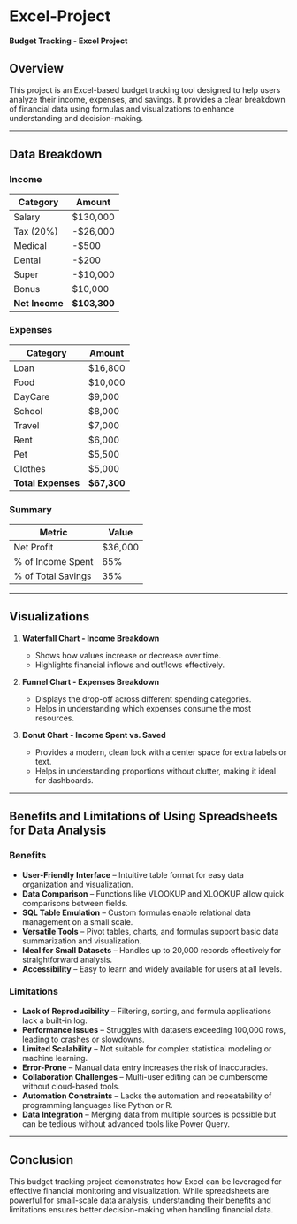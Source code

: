# Excel-Project
**Budget Tracking - Excel Project**

## Overview
This project is an Excel-based budget tracking tool designed to help users analyze their income, expenses, and savings. It provides a clear breakdown of financial data using formulas and visualizations to enhance understanding and decision-making.

---

## Data Breakdown
### Income
| Category  | Amount  |
|-----------|---------|
| Salary    | $130,000 |
| Tax (20%) | -$26,000 |
| Medical   | -$500 |
| Dental    | -$200 |
| Super     | -$10,000 |
| Bonus     | $10,000 |
| **Net Income** | **$103,300** |

### Expenses
| Category  | Amount  |
|-----------|---------|
| Loan      | $16,800 |
| Food      | $10,000 |
| DayCare   | $9,000 |
| School    | $8,000 |
| Travel    | $7,000 |
| Rent      | $6,000 |
| Pet       | $5,500 |
| Clothes   | $5,000 |
| **Total Expenses** | **$67,300** |

### Summary
| Metric  | Value  |
|---------|--------|
| Net Profit | $36,000 |
| % of Income Spent | 65% |
| % of Total Savings | 35% |

---

## Visualizations
1. **Waterfall Chart - Income Breakdown**
   - Shows how values increase or decrease over time.
   - Highlights financial inflows and outflows effectively.

2. **Funnel Chart - Expenses Breakdown**
   - Displays the drop-off across different spending categories.
   - Helps in understanding which expenses consume the most resources.

3. **Donut Chart - Income Spent vs. Saved**
   - Provides a modern, clean look with a center space for extra labels or text.
   - Helps in understanding proportions without clutter, making it ideal for dashboards.

---

## Benefits and Limitations of Using Spreadsheets for Data Analysis
### Benefits
- **User-Friendly Interface** – Intuitive table format for easy data organization and visualization.
- **Data Comparison** – Functions like VLOOKUP and XLOOKUP allow quick comparisons between fields.
- **SQL Table Emulation** – Custom formulas enable relational data management on a small scale.
- **Versatile Tools** – Pivot tables, charts, and formulas support basic data summarization and visualization.
- **Ideal for Small Datasets** – Handles up to 20,000 records effectively for straightforward analysis.
- **Accessibility** – Easy to learn and widely available for users at all levels.

### Limitations
- **Lack of Reproducibility** – Filtering, sorting, and formula applications lack a built-in log.
- **Performance Issues** – Struggles with datasets exceeding 100,000 rows, leading to crashes or slowdowns.
- **Limited Scalability** – Not suitable for complex statistical modeling or machine learning.
- **Error-Prone** – Manual data entry increases the risk of inaccuracies.
- **Collaboration Challenges** – Multi-user editing can be cumbersome without cloud-based tools.
- **Automation Constraints** – Lacks the automation and repeatability of programming languages like Python or R.
- **Data Integration** – Merging data from multiple sources is possible but can be tedious without advanced tools like Power Query.

---

## Conclusion
This budget tracking project demonstrates how Excel can be leveraged for effective financial monitoring and visualization. While spreadsheets are powerful for small-scale data analysis, understanding their benefits and limitations ensures better decision-making when handling financial data.

